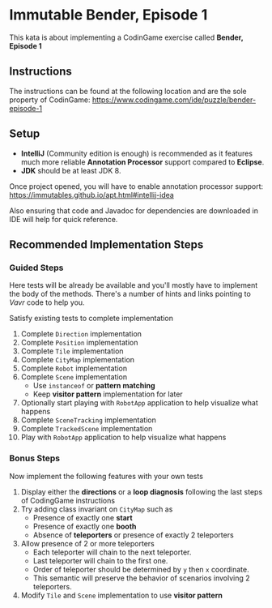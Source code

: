 # Immutable Bender, Episode 1

This kata is about implementing a CodinGame exercise called **Bender, Episode 1**

## Instructions

The instructions can be found at the following location and are the sole property of CodinGame:
https://www.codingame.com/ide/puzzle/bender-episode-1

## Setup

* **IntelliJ** (Community edition is enough) is recommended as it features much more reliable **Annotation Processor** support compared to **Eclipse**.
* **JDK** should be at least JDK 8.

Once project opened, you will have to enable annotation processor support: 
https://immutables.github.io/apt.html#intellij-idea

Also ensuring that code and Javadoc for dependencies are downloaded in IDE will help for quick reference.

## Recommended Implementation Steps

### Guided Steps

Here tests will be already be available and you'll mostly have to implement the body of the methods.
There's a number of hints and links pointing to _Vavr_ code to help you.

Satisfy existing tests to complete implementation

1) Complete `Direction` implementation
2) Complete `Position` implementation
3) Complete `Tile` implementation
4) Complete `CityMap` implementation
5) Complete `Robot` implementation
6) Complete `Scene` implementation
   * Use `instanceof` or **pattern matching**
   * Keep **visitor pattern** implementation for later
7) Optionally start playing with `RobotApp` application to help visualize what happens
8) Complete `SceneTracking` implementation
9) Complete `TrackedScene` implementation
10) Play with `RobotApp` application to help visualize what happens

### Bonus Steps

Now implement the following features with your own tests

1) Display either the **directions** or a **loop diagnosis** following the last steps of CodingGame instructions
2) Try adding class invariant on `CityMap` such as
   * Presence of exactly one **start**
   * Presence of exactly one **booth**
   * Absence of **teleporters** or presence of exactly 2 teleporters
3) Allow presence of 2 or more teleporters
   * Each teleporter will chain to the next teleporter.
   * Last teleporter will chain to the first one.
   * Order of teleporter should be determined by `y` then `x` coordinate.
   * This semantic will preserve the behavior of scenarios involving 2 teleporters.
4) Modify `Tile` and `Scene` implementation to use **visitor pattern**
